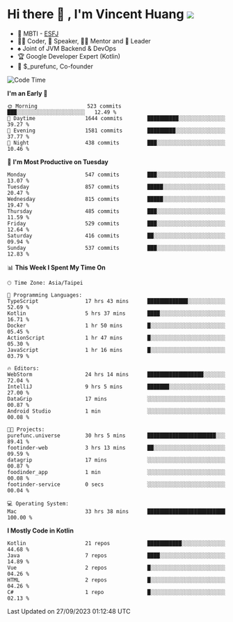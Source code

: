 # Hi there 👋 , I'm Vincent Huang ![](https://komarev.com/ghpvc/?username=Jian-Min-Huang)
- 👀 MBTI - [ESFJ](https://www.16personalities.com/esfj-personality)
- 👨‍💻 Coder, 🎤 Speaker, 👨‍🏫 Mentor and 🚀 Leader
- ♠️ Joint of JVM Backend & DevOps
- 🏆 Google Developer Expert (Kotlin)
- 💼 $_purefunc, Co-founder

<!--START_SECTION:waka-->
![Code Time](http://img.shields.io/badge/Code%20Time-2%2C602%20hrs%205%20mins-blue)

**I'm an Early 🐤** 

```text
🌞 Morning                523 commits         ███░░░░░░░░░░░░░░░░░░░░░░   12.49 % 
🌆 Daytime                1644 commits        ██████████░░░░░░░░░░░░░░░   39.27 % 
🌃 Evening                1581 commits        █████████░░░░░░░░░░░░░░░░   37.77 % 
🌙 Night                  438 commits         ███░░░░░░░░░░░░░░░░░░░░░░   10.46 % 
```
📅 **I'm Most Productive on Tuesday** 

```text
Monday                   547 commits         ███░░░░░░░░░░░░░░░░░░░░░░   13.07 % 
Tuesday                  857 commits         █████░░░░░░░░░░░░░░░░░░░░   20.47 % 
Wednesday                815 commits         █████░░░░░░░░░░░░░░░░░░░░   19.47 % 
Thursday                 485 commits         ███░░░░░░░░░░░░░░░░░░░░░░   11.59 % 
Friday                   529 commits         ███░░░░░░░░░░░░░░░░░░░░░░   12.64 % 
Saturday                 416 commits         ██░░░░░░░░░░░░░░░░░░░░░░░   09.94 % 
Sunday                   537 commits         ███░░░░░░░░░░░░░░░░░░░░░░   12.83 % 
```


📊 **This Week I Spent My Time On** 

```text
🕑︎ Time Zone: Asia/Taipei

💬 Programming Languages: 
TypeScript               17 hrs 43 mins      █████████████░░░░░░░░░░░░   52.69 % 
Kotlin                   5 hrs 37 mins       ████░░░░░░░░░░░░░░░░░░░░░   16.71 % 
Docker                   1 hr 50 mins        █░░░░░░░░░░░░░░░░░░░░░░░░   05.45 % 
ActionScript             1 hr 47 mins        █░░░░░░░░░░░░░░░░░░░░░░░░   05.30 % 
JavaScript               1 hr 16 mins        █░░░░░░░░░░░░░░░░░░░░░░░░   03.79 % 

🔥 Editors: 
WebStorm                 24 hrs 14 mins      ██████████████████░░░░░░░   72.04 % 
IntelliJ                 9 hrs 5 mins        ███████░░░░░░░░░░░░░░░░░░   27.00 % 
DataGrip                 17 mins             ░░░░░░░░░░░░░░░░░░░░░░░░░   00.87 % 
Android Studio           1 min               ░░░░░░░░░░░░░░░░░░░░░░░░░   00.08 % 

🐱‍💻 Projects: 
purefunc.universe        30 hrs 5 mins       ██████████████████████░░░   89.41 % 
footinder-web            3 hrs 13 mins       ██░░░░░░░░░░░░░░░░░░░░░░░   09.59 % 
datagrip                 17 mins             ░░░░░░░░░░░░░░░░░░░░░░░░░   00.87 % 
foodinder_app            1 min               ░░░░░░░░░░░░░░░░░░░░░░░░░   00.08 % 
footinder-service        0 secs              ░░░░░░░░░░░░░░░░░░░░░░░░░   00.04 % 

💻 Operating System: 
Mac                      33 hrs 38 mins      █████████████████████████   100.00 % 
```

**I Mostly Code in Kotlin** 

```text
Kotlin                   21 repos            ███████████░░░░░░░░░░░░░░   44.68 % 
Java                     7 repos             ████░░░░░░░░░░░░░░░░░░░░░   14.89 % 
Vue                      2 repos             █░░░░░░░░░░░░░░░░░░░░░░░░   04.26 % 
HTML                     2 repos             █░░░░░░░░░░░░░░░░░░░░░░░░   04.26 % 
C#                       1 repo              █░░░░░░░░░░░░░░░░░░░░░░░░   02.13 % 
```




 Last Updated on 27/09/2023 01:12:48 UTC
<!--END_SECTION:waka-->
